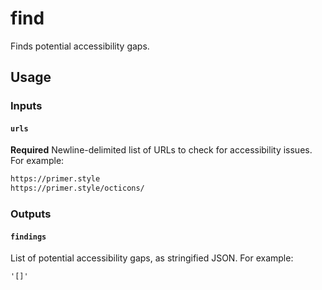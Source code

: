 # find

Finds potential accessibility gaps.

## Usage

### Inputs

#### `urls`

**Required** Newline-delimited list of URLs to check for accessibility issues. For example:

```txt
https://primer.style
https://primer.style/octicons/
```

### Outputs

#### `findings`

List of potential accessibility gaps, as stringified JSON. For example:

```JS
'[]'
```
